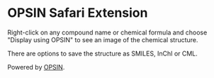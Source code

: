 # OPSIN Safari Extension

Right-click on any compound name or chemical formula and choose "Display using OPSIN" to see an image of the chemical structure.

There are options to save the structure as SMILES, InChI or CML.

Powered by [OPSIN](http://opsin.ch.cam.ac.uk).